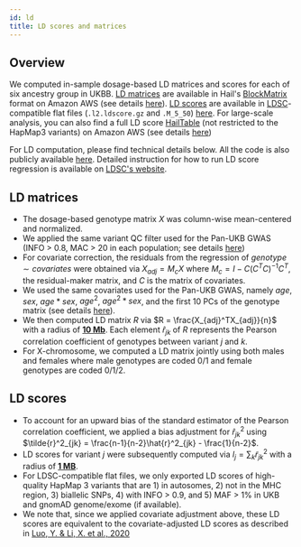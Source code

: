 ```yaml
---
id: ld
title: LD scores and matrices
---
```


## Overview

We computed in-sample dosage-based LD matrices and scores for each of six ancestry group in UKBB. [LD matrices](https://pan.ukbb.broadinstitute.org/docs/ld#ld-matrices) are available in Hail's [BlockMatrix](https://hail.is/docs/0.2/linalg/hail.linalg.BlockMatrix.html) format on Amazon AWS (see details [here](http://localhost:3000/docs/hail-format)). [LD scores](https://pan.ukbb.broadinstitute.org/docs/ld#ld-scores) are available in [LDSC](https://github.com/bulik/ldsc)-compatible flat files (`.l2.ldscore.gz` and `.M_5_50`) [here](https://pan-ukb-us-east-1.s3.amazonaws.com/ld_release/UKBB.ALL.ldscore.tar.gz). For large-scale analysis, you can also find a full LD score [HailTable](https://hail.is/docs/0.2/hail.Table.html) (not restricted to the HapMap3 variants) on Amazon AWS (see details [here](http://localhost:3000/docs/hail-format))

For LD computation, please find technical details below. All the code is also publicly available [here](https://github.com/atgu/ukbb_pan_ancestry/blob/master/compute_ld_matrix.py). Detailed instruction for how to run LD score regression is available on [LDSC's website](https://github.com/bulik/ldsc/wiki).

## LD matrices

* The dosage-based genotype matrix $X$ was column-wise mean-centered and normalized.
* We applied the same variant QC filter used for the Pan-UKB GWAS (INFO > 0.8, MAC > 20 in each population; see details [here](https://pan.ukbb.broadinstitute.org/docs/qc#variant-qc))
* For covariate correction, the residuals from the regression of $genotype \sim covariates$ were obtained via $X_{adj} = M_cX$ where $M_c = I - C(C^TC)^{-1}C^T$, the residual-maker matrix, and $C$ is the matrix of covariates.
* We used the same covariates used for the Pan-UKB GWAS, namely $age$, $sex$, $age*sex$, $age^2$, $age^2*sex$, and the first 10 PCs of the genotype matrix (see details [here](https://pan.ukbb.broadinstitute.org/docs/qc#gwas-model)).
* We then computed LD matrix $R$ via $R = \frac{X_{adj}^TX_{adj}}{n}$ with a radius of <b><u>10 Mb</u></b>. Each element $\hat{r}_{jk}$ of $R$ represents the Pearson correlation coefficient of genotypes between variant $j$ and $k$.
* For X-chromosome, we computed a LD matrix jointly using both males and females where male genotypes are coded 0/1 and female genotypes are coded 0/1/2.

## LD scores

* To account for an upward bias of the standard estimator of the Pearson correlation coefficient, we applied a bias adjustment for $\hat{r}^2_{jk}$ using $\tilde{r}^2_{jk} = \frac{n-1}{n-2}\hat{r}^2_{jk} - \frac{1}{n-2}$.
* LD scores for variant $j$ were subsequently computed via $l_j = \sum_k \tilde{r}^2_{jk}$ with a radius of <b><u>1 MB</u></b>.
* For LDSC-compatible flat files, we only exported LD scores of high-quality HapMap 3 variants that are 1) in autosomes, 2) not in the MHC region, 3) biallelic SNPs, 4) with INFO > 0.9, and 5) MAF > 1% in UKB and gnomAD genome/exome (if available).
* We note that, since we applied covariate adjustment above, these LD scores are equivalent to the covariate-adjusted LD scores as described in [Luo, Y. & Li, X. et al., 2020](https://www.biorxiv.org/content/10.1101/503144v4)
